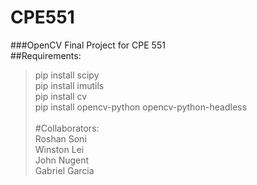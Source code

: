 # CPE551
###OpenCV Final Project for CPE 551\
##Requirements:
>pip install scipy\
>pip install imutils\
>pip install cv\
>pip install opencv-python opencv-python-headless\
\
#Collaborators:\
Roshan Soni\
Winston Lei\
John Nugent\
Gabriel Garcia
